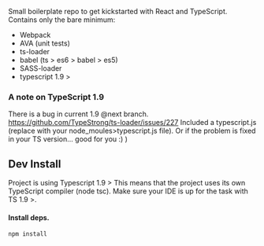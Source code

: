 Small boilerplate repo to get kickstarted with React and TypeScript.
Contains only the bare minimum: 
- Webpack
- AVA (unit tests)
- ts-loader
- babel (ts > es6 > babel > es5)
- SASS-loader
- typescript 1.9 > 

### A note on TypeScript 1.9
There is a bug in current 1.9 @next branch.  https://github.com/TypeStrong/ts-loader/issues/227
Included a typescript.js (replace with your node_moules>typescript.js file). 
Or if the problem is fixed in your TS version... good for you :) )

## Dev Install
Project is using Typescript 1.9 > 
This means that the project uses its own TypeScript compiler (node tsc). Make sure your IDE is up for the task with 
TS 1.9 >.

#### Install deps.
``
npm install
``

